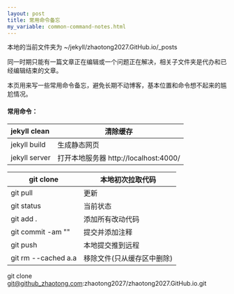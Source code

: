 ```yaml
---
layout: post
title: 常用命令备忘
my_variable: common-command-notes.html
---
```


本地的当前文件夹为	~/jekyll/zhaotong2027.GitHub.io/_posts

同一时期只能有一篇文章正在编辑或一个问题正在解决，相关子文件夹是代办和已经编辑结束的文章。

本页用来写一些常用命令备忘，避免长期不动博客，基本位置和命令想不起来的尴尬情况。

#### 常用命令：

| jekyll clean  | 清除缓存                              |
| :------------ | ------------------------------------- |
| jekyll build  | 生成静态网页                          |
| jekyll server | 打开本地服务器 http://localhost:4000/ |

| git clone           | 本地初次拉取代码           |
| ------------------- | -------------------------- |
| git pull            | 更新                       |
| git status          | 当前状态                   |
| git add .           | 添加所有改动代码           |
| git commit -am ""   | 提交并添加注释             |
| git push            | 本地提交推到远程           |
| git rm --cached a.a | 移除文件(只从缓存区中删除) |

git clone git@github_zhaotong.com:zhaotong2027/zhaotong2027.GitHub.io.git

